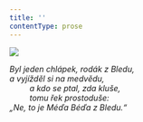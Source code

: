 ```yaml
---
title: ''
contentType: prose
---
```


![](../Images/089.jpg)

_Byl jeden chlápek, rodák z Bledu,  
a vyjížděl si na medvědu,  
         a kdo se ptal, zda kluše,  
         tomu řek prostoduše:  
„Ne, to je Méďa Béďa z Bledu.“_
